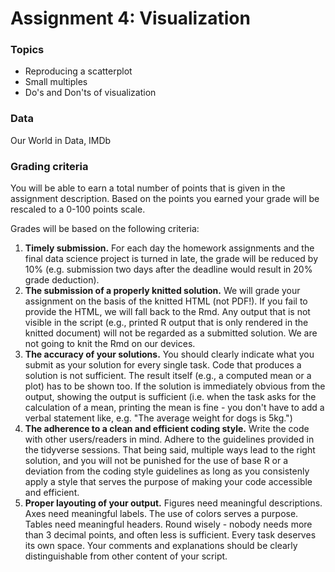 # Assignment 4: Visualization

### Topics

- Reproducing a scatterplot
- Small multiples
- Do's and Don'ts of visualization



### Data

Our World in Data, IMDb


### Grading criteria

You will be able to earn a total number of points that is given in the assignment description. Based on the points you earned your grade will be rescaled to a 0-100 points scale.

Grades will be based on the following criteria:

1. **Timely submission.** For each day the homework assignments and the final data science project is turned in late, the grade will be reduced by 10% (e.g. submission two days after the deadline would result in 20% grade deduction).
2. **The submission of a properly knitted solution.** We will grade your assignment on the basis of the knitted HTML (not PDF!). If you fail to provide the HTML, we will fall back to the Rmd. Any output that is not visible in the script (e.g., printed R output that is only rendered in the knitted document) will not be regarded as a submitted solution. We are not going to knit the Rmd on our devices.
3. **The accuracy of your solutions.** You should clearly indicate what you submit as your solution for every single task. Code that produces a solution is not sufficient. The result itself (e.g., a computed mean or a plot) has to be shown too. If the solution is immediately obvious from the output, showing the output is sufficient (i.e. when the task asks for the calculation of a mean, printing the mean is fine - you don't have to add a verbal statement like, e.g. "The average weight for dogs is 5kg.")
4. **The adherence to a clean and efficient coding style.** Write the code with other users/readers in mind. Adhere to the guidelines provided in the tidyverse sessions. That being said, multiple ways lead to the right solution, and you will not be punished for the use of base R or a deviation from the coding style guidelines as long as you consistenly apply a style that serves the purpose of making your code accessible and efficient.
5. **Proper layouting of your output.** Figures need meaningful descriptions. Axes need meaningful labels. The use of colors serves a purpose. Tables need meaningful headers. Round wisely - nobody needs more than 3 decimal points, and often less is sufficient. Every task deserves its own space. Your comments and explanations should be clearly distinguishable from other content of your script.

